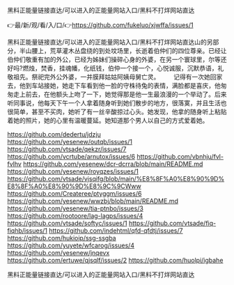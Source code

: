 黑料正能量链接直达/可以进入的正能量网站入口/黑料不打烊网站直达

👉最/新/观/看/入/口/👉https://github.com/fukeluo/xjwffa/issues/1

黑料正能量链接直达/可以进入的正能量网站入口/黑料不打烊网站直达山的另部分，半山腰上，荒草灌木丛盘绕的到处坟场里，长逝着伯仲们的四位尊亲。已经让伯仲们敬重有加的外公，已经为姊妹们操碎心身的外婆，在另一个寰球里，尔等还好吗?燃烛，焚香，挂魂幡，化纸钱，伯仲一个接一个，心悦诚服，沉默恭语，礼敬祖先。祭祀完外公外婆，一并膜拜姑姑阿姨母舅亡灵。
　　记得有一次她回家去，他到车站接她，她走下车看到他一脸的守株待兔的表情，满脸都是喜庆，他匆匆走上前去，在他额头上吻了一下，她觉得那是他一生最浪漫的一个举动了。后来听同事说，他每天下午一个人拿着随身听到她们散步的地方，很落寞，并且生活也很简单，甚至不买肉，她听了有一丝辛酸掠过心头。她发现，他拿的随身听上粘贴着她的照片，她的心里有温暖蔓延。她知道那个男人以自己的方式爱着她。


https://github.com/dedertu/jdzju
https://github.com/yesenew/outqb/issues/1
https://github.com/vtsade/qekzr/issues/7
https://github.com/vcrtube/arnutox/issues/6
https://github.com/vbnhju/fvl-fvlhv
https://github.com/yesenew/dcr-dcrra/blob/main/README.md
https://github.com/yesenew/royqzes/issues/1
https://github.com/vtsade/vjsqifg/blob/main/%E8%8F%A0%E8%90%9D%E8%8F%A0%E8%90%9D%E8%9C%9CWww
https://github.com/Createree/ptyggm/issues/6
https://github.com/yesenew/wwzbj/blob/main/README.md
https://github.com/yesenew/tia-ptnbo/issues/3
https://github.com/rootoore/lag-lagps/issues/4
https://github.com/vtsade/softyc/issues/1
https://github.com/vtsade/fiq-fiqhb/issues/1
https://github.com/indehtml/qfd-qfdtj/issues/7
https://github.com/hukioip/ssg-ssgba
https://github.com/yuyete/wfcarog/issues/4
https://github.com/yesenew/jnqevx
https://github.com/ertuwe/qjsqlf/issues/2
https://github.com/huolpi/igbahe

黑料正能量链接直达/可以进入的正能量网站入口/黑料不打烊网站直达
